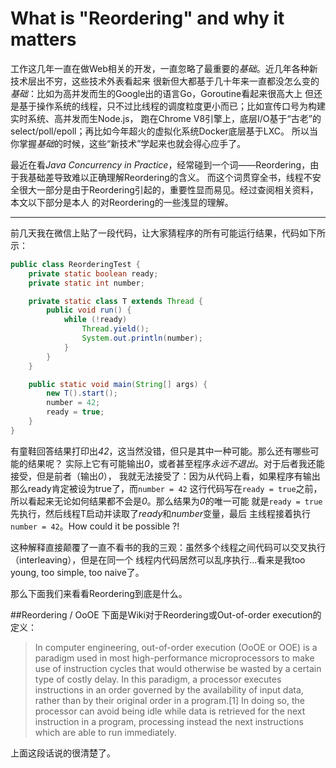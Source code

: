 What is "Reordering" and why it matters
===================
工作这几年一直在做Web相关的开发，一直忽略了最重要的*基础*。近几年各种新技术层出不穷，这些技术外表看起来
很新但大都基于几十年来一直都没怎么变的*基础*：比如为高并发而生的Google出的语言Go，Goroutine看起来很高大上
但还是基于操作系统的线程，只不过比线程的调度粒度更小而已；比如宣传口号为构建实时系统、高并发而生Node.js，
跑在Chrome V8引擎上，底层I/O基于“古老”的select/poll/epoll；再比如今年超火的虚拟化系统Docker底层基于LXC。
所以当你掌握*基础*的时候，这些“新技术”学起来也就会得心应手了。

最近在看*Java Concurrency in Practice*，经常碰到一个词——Reordering，由于我基础差导致难以正确理解Reordering的含义。
而这个词贯穿全书，线程不安全很大一部分是由于Reordering引起的，重要性显而易见。经过查阅相关资料，本文以下部分是本人
的对Reordering的一些浅显的理解。
***

前几天我在微信上贴了一段代码，让大家猜程序的所有可能运行结果，代码如下所示：
```Java
public class ReorderingTest {
    private static boolean ready;
    private static int number;

    private static class T extends Thread {
        public void run() {
            while (!ready)
                Thread.yield();
                System.out.println(number);
            }
        }
    }

    public static void main(String[] args) {
        new T().start();
        number = 42;
        ready = true;
    }
}
```
有童鞋回答结果打印出*42*，这当然没错，但只是其中一种可能。那么还有哪些可能的结果呢？
实际上它有可能输出*0*，或者甚至程序*永远不退出*。对于后者我还能接受，但是前者（输出*0*），
我就无法接受了：因为从代码上看，如果程序有输出那么ready肯定被设为true了，而```number = 42```
这行代码写在```ready = true```之前，所以看起来无论如何结果都不会是*0*。那么结果为*0*的唯一可能
就是```ready = true```先执行，然后线程T启动并读取了*ready*和*number*变量，最后
主线程接着执行```number = 42```。How could it be possible ?!

这种解释直接颠覆了一直不看书的我的三观：虽然多个线程之间代码可以交叉执行（interleaving），但是在同一个
线程内代码居然可以乱序执行...看来是我too young, too simple, too naive了。

那么下面我们来看看Reordering到底是什么。

##Reordering / OoOE
下面是Wiki对于Reordering或Out-of-order execution的定义：
>In computer engineering, out-of-order execution (OoOE or OOE) is a paradigm used in most high-performance microprocessors
>to make use of instruction cycles that would otherwise be wasted by a certain type of costly delay.
>In this paradigm, a processor executes instructions in an order governed by the availability of input data,
>rather than by their original order in a program.[1] In doing so, the processor can avoid being idle while
>data is retrieved for the next instruction in a program, processing instead the next instructions which are able to run immediately.

上面这段话说的很清楚了。
